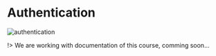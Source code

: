 # Authentication

![authentication](http://modulr.io/img/modules/auth.png)

!> We are working with documentation of this course, comming soon...
